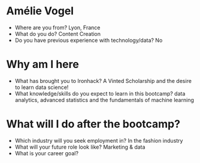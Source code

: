 # Amélie Vogel

* Where are you from? Lyon, France
* What do you do? Content Creation
* Do you have previous experience with technology/data? No

# Why am I here

* What has brought you to Ironhack? A Vinted Scholarship and the desire to learn data science!
* What knowledge/skills do you expect to learn in this bootcamp? data analytics, advanced statistics and the fundamentals of machine learning

# What will I do after the bootcamp?

* Which industry will you seek employment in? In the fashion industry
* What will your future role look like? Marketing & data 
* What is your career goal?